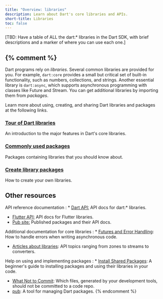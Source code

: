 ```yaml
---
title: "Overview: libraries"
description: Learn about Dart's core libraries and APIs.
short-title: Libraries
toc: false
---
```


[TBD: Have a table of ALL the dart:* libraries in the Dart SDK,
with brief descriptions and a marker of where you can use each one.]

{% comment %}
-----------------

Dart programs rely on _libraries_.
Several common libraries are provided for you.
For example, `dart:core` provides a small but critical set of built-in functionality,
such as numbers, collections, and strings. Another essential library is
`dart:async`, which supports asynchronous programming with classes
like Future and Stream.
You can get additional libraries by importing them from _packages_.

Learn more about using, creating, and sharing Dart libraries and packages
at the following links.

<div class="card-grid">
  <div class="card">
    <h3><a href="/guides/libraries/library-tour">Tour of Dart libraries</a></h3>
    <p>An introduction to the major features in Dart's core libraries.</p>
  </div>

  <div class="card">
    <h3><a href="/guides/libraries/useful-libraries">Commonly used packages</a></h3>
    <p>Packages containing libraries that you should know about.</p>
  </div>

  <div class="card">
    <h3><a href="/guides/libraries/create-library-packages">Create library packages</a></h3>
    <p>How to create your own libraries.</p>
  </div>
</div>

## Other resources

API reference documentation
: * [Dart API:]({{site.dart_api}}/{{site.data.pkg-vers.SDK.channel}})
    API docs for dart:* libraries.
  * [Flutter API:]({{site.flutter_api}})
    API docs for Flutter libraries.
  * [Pub site:]({{site.pub}})
    Published packages and their API docs.

Additional documentation for core libraries
: * [Futures and Error Handling](/guides/libraries/futures-error-handling):
    How to handle errors when writing asynchronous code.
  * [Articles about libraries](/articles/libraries):
    API topics ranging from zones to streams to converters.

Help on using and implementing packages
: * [Install Shared Packages](/tutorials/libraries/shared-pkgs):
    A beginner's guide to installing packages and using their libraries in your
    code.
  * [What Not to Commit](/guides/libraries/private-files):
    Which files, generated by your development tools, should not be committed
    to a code repo.
  * [pub](/tools/pub):
    A tool for managing Dart packages.
{% endcomment %}
